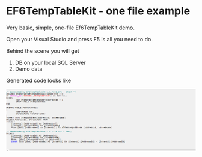 # EF6TempTableKit - one file example

Very basic, simple, one-file Ef6TempTableKit demo. 

Open your Visual Studio and press F5 is all you need to do.

Behind the scene you will get
1. DB on your local SQL Server
2. Demo data

Generated code looks like

![Final T-SQL](EF6TempTableKitOneFileExample/QueryWithTempTable.png)
